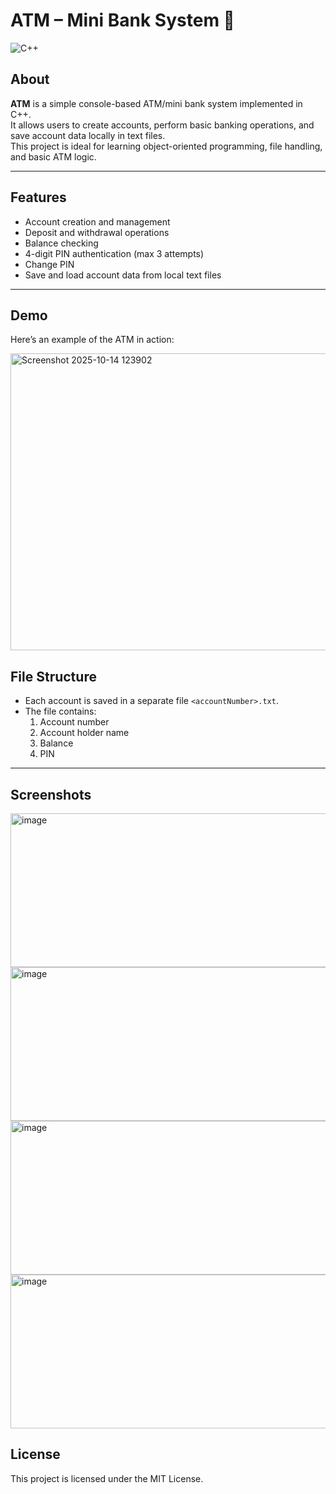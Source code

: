 # ATM – Mini Bank System 🏦

![C++](https://img.shields.io/badge/Language-C++-blue)

## About

**ATM** is a simple console-based ATM/mini bank system implemented in C++.  
It allows users to create accounts, perform basic banking operations, and save account data locally in text files.  
This project is ideal for learning object-oriented programming, file handling, and basic ATM logic.

---

## Features

- Account creation and management
- Deposit and withdrawal operations
- Balance checking
- 4-digit PIN authentication (max 3 attempts)
- Change PIN
- Save and load account data from local text files

---

## Demo

Here’s an example of the ATM in action:

<img width="926" height="475" alt="Screenshot 2025-10-14 123902" src="https://github.com/user-attachments/assets/84265f48-7a16-41cd-984e-996bb74dfe4f" />


## File Structure

- Each account is saved in a separate file `<accountNumber>.txt`.  
- The file contains:
  1. Account number
  2. Account holder name
  3. Balance
  4. PIN

---

## Screenshots

<img width="530" height="246" alt="image" src="https://github.com/user-attachments/assets/a7c6900c-23c0-40f3-9236-ab6edc64f158" />

<img width="530" height="246" alt="image" src="https://github.com/user-attachments/assets/f2de352a-7355-4a6b-926b-619c91d232d6" />

<img width="530" height="246" alt="image" src="https://github.com/user-attachments/assets/4c3d205e-9d14-4712-86fd-371e40357138" />

<img width="530" height="246" alt="image" src="https://github.com/user-attachments/assets/22abd1e1-8b55-4f31-bf5a-424758ac8352" />



## License

This project is licensed under the MIT License.

